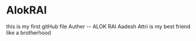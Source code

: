 # AlokRAI
this is my first gitHub file
Auther -- ALOK RAI
Aadesh Attri is my best friend like a brotherhood
